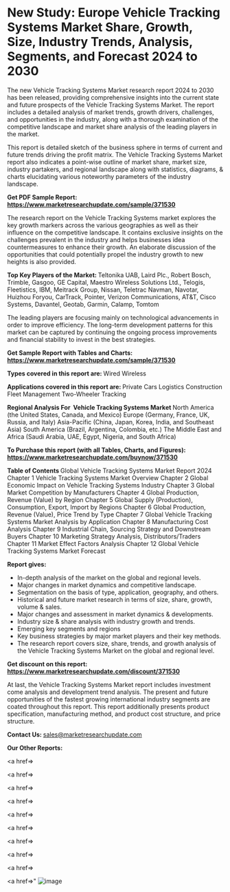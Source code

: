 # New Study: Europe Vehicle Tracking Systems Market Share, Growth, Size, Industry Trends, Analysis, Segments, and Forecast 2024 to 2030

The new Vehicle Tracking Systems Market research report 2024 to 2030 has been released, providing comprehensive insights into the current state and future prospects of the Vehicle Tracking Systems Market. The report includes a detailed analysis of market trends, growth drivers, challenges, and opportunities in the industry, along with a thorough examination of the competitive landscape and market share analysis of the leading players in the market.

This report is detailed sketch of the business sphere in terms of current and future trends driving the profit matrix. The Vehicle Tracking Systems Market report also indicates a point-wise outline of market share, market size, industry partakers, and regional landscape along with statistics, diagrams, &amp; charts elucidating various noteworthy parameters of the industry landscape.

<strong><b>Get PDF Sample Report: <a href=https://www.marketresearchupdate.com/sample/371530>https://www.marketresearchupdate.com/sample/371530</a></b></strong>

The research report on the Vehicle Tracking Systems market explores the key growth markers across the various geographies as well as their influence on the competitive landscape. It contains exclusive insights on the challenges prevalent in the industry and helps businesses idea countermeasures to enhance their growth. An elaborate discussion of the opportunities that could potentially propel the industry growth to new heights is also provided.

<strong><b>Top Key Players of the Market:
</b></strong>Teltonika UAB, Laird Plc., Robert Bosch, Trimble, Gasgoo, GE Capital, Maestro Wireless Solutions Ltd., Telogis, Fleetistics, IBM, Meitrack Group, Nissan, Teletrac Navman, Navotar, Huizhou Foryou, CarTrack, Pointer, Verizon Communications, AT&T, Cisco Systems, Davantel, Geotab, Garmin, Calamp, Tomtom<strong><b>
</b></strong>

The leading players are focusing mainly on technological advancements in order to improve efficiency. The long-term development patterns for this market can be captured by continuing the ongoing process improvements and financial stability to invest in the best strategies.

<strong><b>Get Sample Report with Tables and Charts: <a href=https://www.marketresearchupdate.com/sample/371530>https://www.marketresearchupdate.com/sample/371530</a></b></strong>

<strong><b>Types covered in this report are:
</b></strong>Wired
Wireless<strong><b>
</b></strong>

<strong><b>Applications covered in this report are:
</b></strong>Private Cars
Logistics
Construction
Fleet Management
Two-Wheeler Tracking<strong><b>
</b></strong>

<strong><b>Regional Analysis For  Vehicle Tracking Systems Market</b></strong><strong><b>
</b></strong>North America (the United States, Canada, and Mexico)
Europe (Germany, France, UK, Russia, and Italy)
Asia-Pacific (China, Japan, Korea, India, and Southeast Asia)
South America (Brazil, Argentina, Colombia, etc.)
The Middle East and Africa (Saudi Arabia, UAE, Egypt, Nigeria, and South Africa)

<strong><b>To Purchase this report (with all Tables, Charts, and Figures): <a href=https://www.marketresearchupdate.com/buynow/371530>https://www.marketresearchupdate.com/buynow/371530</a></b></strong>

<strong><b>Table of Contents</b></strong><strong><b>
</b></strong>Global Vehicle Tracking Systems Market Report 2024
Chapter 1 Vehicle Tracking Systems Market Overview
Chapter 2 Global Economic Impact on Vehicle Tracking Systems Industry
Chapter 3 Global Market Competition by Manufacturers
Chapter 4 Global Production, Revenue (Value) by Region
Chapter 5 Global Supply (Production), Consumption, Export, Import by Regions
Chapter 6 Global Production, Revenue (Value), Price Trend by Type
Chapter 7 Global Vehicle Tracking Systems Market Analysis by Application
Chapter 8 Manufacturing Cost Analysis
Chapter 9 Industrial Chain, Sourcing Strategy and Downstream Buyers
Chapter 10 Marketing Strategy Analysis, Distributors/Traders
Chapter 11 Market Effect Factors Analysis
Chapter 12 Global Vehicle Tracking Systems Market Forecast

<strong><b>Report gives:</b></strong>

- In-depth analysis of the market on the global and regional levels.
- Major changes in market dynamics and competitive landscape.
- Segmentation on the basis of type, application, geography, and others.
- Historical and future market research in terms of size, share, growth, volume &amp; sales.
- Major changes and assessment in market dynamics &amp; developments.
- Industry size &amp; share analysis with industry growth and trends.
- Emerging key segments and regions
- Key business strategies by major market players and their key methods.
- The research report covers size, share, trends, and growth analysis of the Vehicle Tracking Systems Market on the global and regional level.

<strong><b>Get discount on this report: <a href=https://www.marketresearchupdate.com/discount/371530>https://www.marketresearchupdate.com/discount/371530</a></b></strong>

At last, the Vehicle Tracking Systems Market report includes investment come analysis and development trend analysis. The present and future opportunities of the fastest growing international industry segments are coated throughout this report. This report additionally presents product specification, manufacturing method, and product cost structure, and price structure.

<strong><b>Contact Us:
</b></strong>sales@marketresearchupdate.com

<strong>Our Other Reports:</strong>

<a href=></a>

<a href=></a>

<a href=></a>

<a href=></a>

<a href=></a>

<a href=></a>

<a href=></a>

<a href=></a>

<a href=></a>

<a href=></a>"
![image](https://github.com/Gayatrikarjule/Market-Analysis-360/assets/97346546/86fac13a-f1d9-4cad-b49e-92114dd4bb3e)
